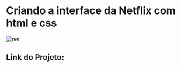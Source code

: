  <h1>Criando a interface da Netflix com html e css</h1> 
 
![net](https://user-images.githubusercontent.com/79516858/162602292-0cef3f62-6e0b-4839-84f3-ecb8e13e3b14.PNG)

<h2>Link do Projeto: <a>
